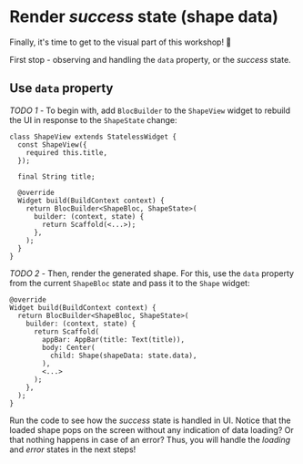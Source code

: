 # Render _success_ state (shape data)

Finally, it's time to get to the visual part of this workshop! 💙

First stop - observing and handling the `data` property, or the _success_ state.

## Use `data` property

_TODO 1_ - To begin with, add `BlocBuilder` to the `ShapeView` widget to rebuild the UI in response to the `ShapeState` change:

```
class ShapeView extends StatelessWidget {
  const ShapeView({
    required this.title,
  });

  final String title;

  @override
  Widget build(BuildContext context) {
    return BlocBuilder<ShapeBloc, ShapeState>(
      builder: (context, state) {
        return Scaffold(<...>);
      },
    );
  }
}
```

_TODO 2_ - Then, render the generated shape. For this, use the `data` property from the current `ShapeBloc` state and pass it to the `Shape` widget:

```
@override
Widget build(BuildContext context) {
  return BlocBuilder<ShapeBloc, ShapeState>(
    builder: (context, state) {
      return Scaffold(
        appBar: AppBar(title: Text(title)),
        body: Center(
          child: Shape(shapeData: state.data),
        ),
        <...>
      );
    },
  );
}
```

Run the code to see how the _success_ state is handled in UI. Notice that the loaded shape pops on the screen without any indication of data loading? Or that nothing happens in case of an error? Thus, you will handle the _loading_ and _error_ states in the next steps!
